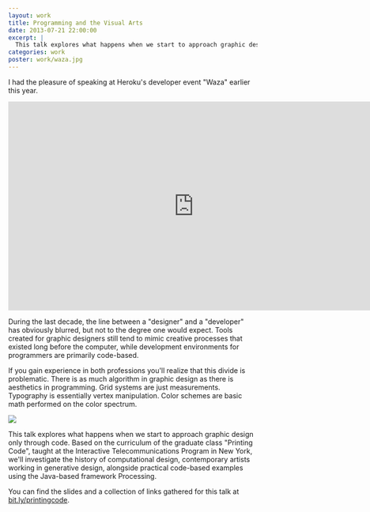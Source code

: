```yaml
---
layout: work
title: Programming and the Visual Arts
date: 2013-07-21 22:00:00
excerpt: |
  This talk explores what happens when we start to approach graphic design only through code. Based on the curriculum of the graduate class "Printing Code", taught at the Interactive Telecommunications Program in New York, it investigates the history of computational design, contemporary artists working in generative design, alongside practical code-based examples using the Java-based framework Processing.
categories: work
poster: work/waza.jpg
---
```


I had the pleasure of speaking at Heroku's developer event "Waza" earlier this year.

<div class="wide-750">
  <iframe frameborder='0' height='423' src='http://player.vimeo.com/video/61113159?byline=0&amp;title=0&amp;portrait=0&amp;color=ffd663' width='750'> </iframe>
</div>

During the last decade, the line between a "designer" and a "developer" has obviously blurred, but not to the degree one would expect. Tools created for graphic designers still tend to mimic creative processes that existed long before the computer, while development environments for programmers are primarily code-based.

If you gain experience in both professions you'll realize that this divide is problematic. There is as much algorithm in graphic design as there is aesthetics in programming. Grid systems are just measurements. Typography is essentially vertex manipulation. Color schemes are basic math performed on the color spectrum.

<div class="wide-750">
  <img src="{% asset_path work/waza.jpg %}" />
</div>

This talk explores what happens when we start to approach graphic design only through code. Based on the curriculum of the graduate class "Printing Code", taught at the Interactive Telecommunications Program in New York, we'll investigate the history of computational design, contemporary artists working in generative design, alongside practical code-based examples using the Java-based framework Processing.

You can find the slides and a collection of links gathered for this talk at [bit.ly/printingcode](http://bit.ly/printingcode).